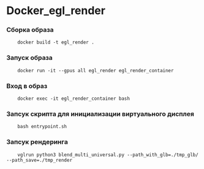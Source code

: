 # Docker_egl_render

### Сборка образа

        docker build -t egl_render .

### Запуск образа
        docker run -it --gpus all egl_render egl_render_container

### Вход в образ
        docker exec -it egl_render_container bash

### Запсук скрипта для инициализации виртуального дисплея

        bash entrypoint.sh

### Запсук рендеринга

        vglrun python3 blend_multi_universal.py --path_with_glb=./tmp_glb/ --path_save=./tmp_render


